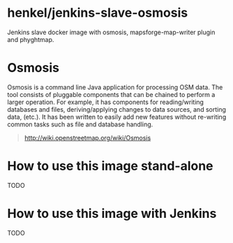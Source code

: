 # henkel/jenkins-slave-osmosis
Jenkins slave docker image with osmosis, mapsforge-map-writer plugin and phyghtmap.

# Osmosis
Osmosis is a command line Java application for processing OSM data. The tool consists of pluggable components that can be chained to perform a larger operation. For example, it has components for reading/writing databases and files, deriving/applying changes to data sources, and sorting data, (etc.). It has been written to easily add new features without re-writing common tasks such as file and database handling.

> http://wiki.openstreetmap.org/wiki/Osmosis


# How to use this image stand-alone
TODO


# How to use this image with Jenkins
TODO



